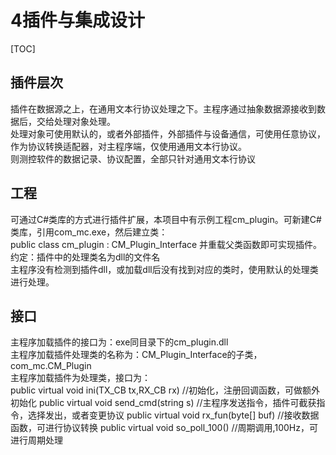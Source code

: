 <link rel="stylesheet" type="text/css" href="base.css">

4插件与集成设计  
======
[TOC]
## 插件层次  
插件在数据源之上，在通用文本行协议处理之下。主程序通过抽象数据源接收到数据后，交给处理对象处理。  
处理对象可使用默认的，或者外部插件，外部插件与设备通信，可使用任意协议，作为协议转换适配器，对主程序端，仅使用通用文本行协议。  
则测控软件的数据记录、协议配置，全部只针对通用文本行协议  
## 工程  
可通过C#类库的方式进行插件扩展，本项目中有示例工程cm_plugin。可新建C#类库，引用com_mc.exe，然后建立类：  
public class cm_plugin : CM_Plugin_Interface
并重载父类函数即可实现插件。  
约定：插件中的处理类名为dll的文件名  
主程序没有检测到插件dll，或加载dll后没有找到对应的类时，使用默认的处理类进行处理。  
## 接口  
主程序加载插件的接口为：exe同目录下的cm_plugin.dll  
主程序加载插件处理类的名称为：CM_Plugin_Interface的子类，com_mc.CM_Plugin  
主程序加载插件为处理类，接口为：  
public virtual void ini(TX_CB tx,RX_CB rx) //初始化，注册回调函数，可做额外初始化
public virtual void send_cmd(string s) //主程序发送指令，插件可截获指令，选择发出，或者变更协议
public virtual void rx_fun(byte[] buf) //接收数据函数，可进行协议转换
public virtual void so_poll_100() //周期调用,100Hz，可进行周期处理

